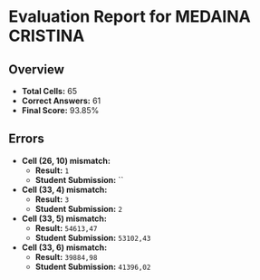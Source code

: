 # Evaluation Report for MEDAINA CRISTINA

## Overview

- **Total Cells:** 65
- **Correct Answers:** 61
- **Final Score:** 93.85%

## Errors

- **Cell (26, 10) mismatch:**
  - **Result:** `1`
  - **Student Submission:** ``
- **Cell (33, 4) mismatch:**
  - **Result:** `3`
  - **Student Submission:** `2`
- **Cell (33, 5) mismatch:**
  - **Result:** `54613,47`
  - **Student Submission:** `53102,43`
- **Cell (33, 6) mismatch:**
  - **Result:** `39884,98`
  - **Student Submission:** `41396,02`
